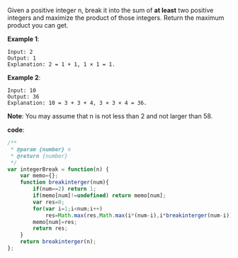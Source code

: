 ﻿Given a positive integer n, break it into the sum of **at least** two positive integers and maximize the product of those integers. Return the maximum product you can get.

**Example 1**:
```
Input: 2
Output: 1
Explanation: 2 = 1 + 1, 1 × 1 = 1.
```

**Example 2**:
```
Input: 10
Output: 36
Explanation: 10 = 3 + 3 + 4, 3 × 3 × 4 = 36.
```

**Note**: You may assume that n is not less than 2 and not larger than 58.

**code**:

```js
/**
 * @param {number} n
 * @return {number}
 */
var integerBreak = function(n) {
    var memo={};
    function breakinterger(num){
        if(num==2) return 1;
        if(memo[num]!=undefined) return memo[num];
        var res=0;
        for(var i=1;i<num;i++)
            res=Math.max(res,Math.max(i*(num-i),i*breakinterger(num-i)));
        memo[num]=res;
        return res;
    }
    return breakinterger(n);
};

```
